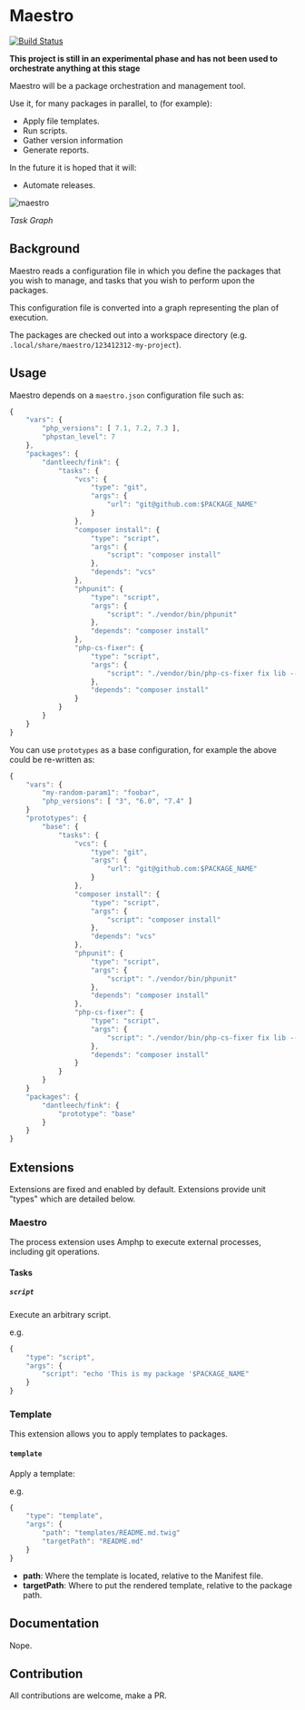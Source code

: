 Maestro
=======

[![Build Status](https://travis-ci.org/dantleech/maestro.svg?branch=master)](https://travis-ci.org/dantleech/maestro)

**This project is still in an experimental phase and has not been used to  orchestrate anything at this stage**

Maestro will be a package orchestration and management tool.

Use it, for many packages in parallel, to (for example):

- Apply file templates.
- Run scripts.
- Gather version information
- Generate reports.

In the future it is hoped that it will:

- Automate releases.

![maestro](https://user-images.githubusercontent.com/530801/66256252-dc0bbe80-e783-11e9-9c68-26e9bcb2ce9e.png)

*Task Graph*

Background
----------

Maestro reads a configuration file in which you define the packages that you
wish to manage, and tasks that you wish to perform upon the packages.

This configuration file is converted into a graph representing the plan of
execution.

The packages are checked out into a workspace directory (e.g.
`.local/share/maestro/123412312-my-project`).

Usage
-----

Maestro depends on a `maestro.json` configuration file such as:

```javascript
{
    "vars": {
        "php_versions": [ 7.1, 7.2, 7.3 ],
        "phpstan_level": 7
    },
    "packages": {
        "dantleech/fink": {
            "tasks": {
                "vcs": {
                    "type": "git",
                    "args": {
                        "url": "git@github.com:$PACKAGE_NAME"
                    }
                },
                "composer install": {
                    "type": "script",
                    "args": {
                        "script": "composer install"
                    },
                    "depends": "vcs"
                },
                "phpunit": {
                    "type": "script",
                    "args": {
                        "script": "./vendor/bin/phpunit"
                    },
                    "depends": "composer install"
                },
                "php-cs-fixer": {
                    "type": "script",
                    "args": {
                        "script": "./vendor/bin/php-cs-fixer fix lib --dry-run"
                    },
                    "depends": "composer install"
                }
            }
        }
    }
}
```

You can use `prototypes` as a base configuration, for example the above could
be re-written as:

```javascript
{
    "vars": {
        "my-random-param1": "foobar",
        "php_versions": [ "3", "6.0", "7.4" ]
    }
    "prototypes": {
        "base": {
            "tasks": {
                "vcs": {
                    "type": "git",
                    "args": {
                        "url": "git@github.com:$PACKAGE_NAME"
                    }
                },
                "composer install": {
                    "type": "script",
                    "args": {
                        "script": "composer install"
                    },
                    "depends": "vcs"
                },
                "phpunit": {
                    "type": "script",
                    "args": {
                        "script": "./vendor/bin/phpunit"
                    },
                    "depends": "composer install"
                },
                "php-cs-fixer": {
                    "type": "script",
                    "args": {
                        "script": "./vendor/bin/php-cs-fixer fix lib --dry-run"
                    },
                    "depends": "composer install"
                }
            }
        }
    }
    "packages": {
        "dantleech/fink": {
            "prototype": "base"
        }
    }
}
```

Extensions
----------

Extensions are fixed and enabled by default. Extensions provide unit "types"
which are detailed below.

### Maestro

The process extension uses Amphp to execute external processes, including git
operations.

#### Tasks

##### `script`

Execute an arbitrary script.

e.g.

```javascript
{
    "type": "script",
    "args": {
        "script": "echo 'This is my package '$PACKAGE_NAME"
    }
}
```

### Template

This extension allows you to apply templates to packages.

#### `template`

Apply a template:

e.g.

```javascript
{
    "type": "template",
    "args": {
        "path": "templates/README.md.twig"
        "targetPath": "README.md"
    }
}
```

- **path**: Where the template is located, relative to the Manifest file.
- **targetPath**: Where to put the rendered template, relative to the package path.

Documentation
-------------

Nope.

Contribution
------------

All contributions are welcome, make a PR.
